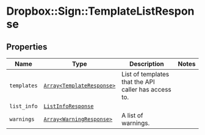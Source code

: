 # Dropbox::Sign::TemplateListResponse



## Properties

| Name | Type | Description | Notes |
| ---- | ---- | ----------- | ----- |
| `templates` | [```Array<TemplateResponse>```](TemplateResponse.md) |  List of templates that the API caller has access to.  |  |
| `list_info` | [```ListInfoResponse```](ListInfoResponse.md) |    |  |
| `warnings` | [```Array<WarningResponse>```](WarningResponse.md) |  A list of warnings.  |  |

